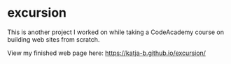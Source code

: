 # excursion
This is another project I worked on while taking a CodeAcademy course on building web sites from scratch.

View my finished web page here: https://katja-b.github.io/excursion/
